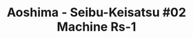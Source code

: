 ---
layout: product
title: "Aoshima - Seibu-Keisatsu #02 Machine Rs-1"
price: "TBA" 
desc: "N/A"
img_path: "/assets/img/AO15155.webp"
brand: "N/A"
available: false
special_offer: false
new: false
soon: false
cat: "010000"
subcat: "013700"
subsubcat: "0N/A"
sifra: "AO15155"
popular: false
---